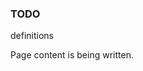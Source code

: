 ﻿<properties
	pageTitle="Definitions"
    pageName="definitions"
    parentPageId="3701"
/>

<h3>TODO</h3>
definitions

<p>Page content is being written.</p>